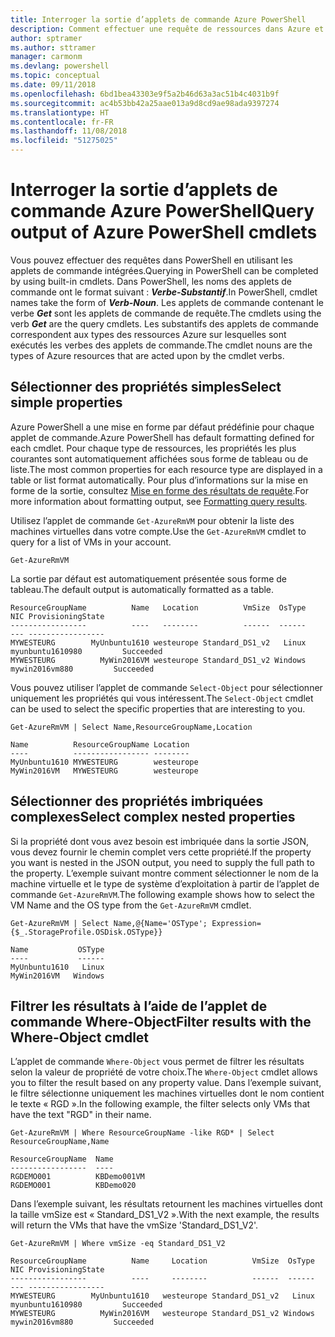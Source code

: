 ```yaml
---
title: Interroger la sortie d’applets de commande Azure PowerShell
description: Comment effectuer une requête de ressources dans Azure et mettre en forme les résultats.
author: sptramer
ms.author: sttramer
manager: carmonm
ms.devlang: powershell
ms.topic: conceptual
ms.date: 09/11/2018
ms.openlocfilehash: 6bd1bea43303e9f5a2b46d63a3ac51b4c4031b9f
ms.sourcegitcommit: ac4b53bb42a25aae013a9d8cd9ae98ada9397274
ms.translationtype: HT
ms.contentlocale: fr-FR
ms.lasthandoff: 11/08/2018
ms.locfileid: "51275025"
---
```

# <a name="query-output-of-azure-powershell-cmdlets"></a><span data-ttu-id="10c8b-103">Interroger la sortie d’applets de commande Azure PowerShell</span><span class="sxs-lookup"><span data-stu-id="10c8b-103">Query output of Azure PowerShell cmdlets</span></span>

<span data-ttu-id="10c8b-104">Vous pouvez effectuer des requêtes dans PowerShell en utilisant les applets de commande intégrées.</span><span class="sxs-lookup"><span data-stu-id="10c8b-104">Querying in PowerShell can be completed by using built-in cmdlets.</span></span> <span data-ttu-id="10c8b-105">Dans PowerShell, les noms des applets de commande ont le format suivant : **_Verbe-Substantif_**.</span><span class="sxs-lookup"><span data-stu-id="10c8b-105">In PowerShell, cmdlet names take the form of **_Verb-Noun_**.</span></span> <span data-ttu-id="10c8b-106">Les applets de commande contenant le verbe **_Get_** sont les applets de commande de requête.</span><span class="sxs-lookup"><span data-stu-id="10c8b-106">The cmdlets using the verb **_Get_** are the query cmdlets.</span></span> <span data-ttu-id="10c8b-107">Les substantifs des applets de commande correspondent aux types des ressources Azure sur lesquelles sont exécutés les verbes des applets de commande.</span><span class="sxs-lookup"><span data-stu-id="10c8b-107">The cmdlet nouns are the types of Azure resources that are acted upon by the cmdlet verbs.</span></span>

## <a name="select-simple-properties"></a><span data-ttu-id="10c8b-108">Sélectionner des propriétés simples</span><span class="sxs-lookup"><span data-stu-id="10c8b-108">Select simple properties</span></span>

<span data-ttu-id="10c8b-109">Azure PowerShell a une mise en forme par défaut prédéfinie pour chaque applet de commande.</span><span class="sxs-lookup"><span data-stu-id="10c8b-109">Azure PowerShell has default formatting defined for each cmdlet.</span></span> <span data-ttu-id="10c8b-110">Pour chaque type de ressources, les propriétés les plus courantes sont automatiquement affichées sous forme de tableau ou de liste.</span><span class="sxs-lookup"><span data-stu-id="10c8b-110">The most common properties for each resource type are displayed in a table or list format automatically.</span></span> <span data-ttu-id="10c8b-111">Pour plus d’informations sur la mise en forme de la sortie, consultez [Mise en forme des résultats de requête](formatting-output.md).</span><span class="sxs-lookup"><span data-stu-id="10c8b-111">For more information about formatting output, see [Formatting query results](formatting-output.md).</span></span>

<span data-ttu-id="10c8b-112">Utilisez l’applet de commande `Get-AzureRmVM` pour obtenir la liste des machines virtuelles dans votre compte.</span><span class="sxs-lookup"><span data-stu-id="10c8b-112">Use the `Get-AzureRmVM` cmdlet to query for a list of VMs in your account.</span></span>

```azurepowershell-interactive
Get-AzureRmVM
```

<span data-ttu-id="10c8b-113">La sortie par défaut est automatiquement présentée sous forme de tableau.</span><span class="sxs-lookup"><span data-stu-id="10c8b-113">The default output is automatically formatted as a table.</span></span>

```output
ResourceGroupName          Name   Location          VmSize  OsType              NIC ProvisioningState
-----------------          ----   --------          ------  ------              --- -----------------
MYWESTEURG        MyUnbuntu1610 westeurope Standard_DS1_v2   Linux myunbuntu1610980         Succeeded
MYWESTEURG          MyWin2016VM westeurope Standard_DS1_v2 Windows   mywin2016vm880         Succeeded
```

<span data-ttu-id="10c8b-114">Vous pouvez utiliser l’applet de commande `Select-Object` pour sélectionner uniquement les propriétés qui vous intéressent.</span><span class="sxs-lookup"><span data-stu-id="10c8b-114">The `Select-Object` cmdlet can be used to select the specific properties that are interesting to you.</span></span>

```azurepowershell-interactive
Get-AzureRmVM | Select Name,ResourceGroupName,Location
```

```output
Name          ResourceGroupName Location
----          ----------------- --------
MyUnbuntu1610 MYWESTEURG        westeurope
MyWin2016VM   MYWESTEURG        westeurope
```

## <a name="select-complex-nested-properties"></a><span data-ttu-id="10c8b-115">Sélectionner des propriétés imbriquées complexes</span><span class="sxs-lookup"><span data-stu-id="10c8b-115">Select complex nested properties</span></span>

<span data-ttu-id="10c8b-116">Si la propriété dont vous avez besoin est imbriquée dans la sortie JSON, vous devez fournir le chemin complet vers cette propriété.</span><span class="sxs-lookup"><span data-stu-id="10c8b-116">If the property you want is nested in the JSON output, you need to supply the full path to the property.</span></span> <span data-ttu-id="10c8b-117">L’exemple suivant montre comment sélectionner le nom de la machine virtuelle et le type de système d’exploitation à partir de l’applet de commande `Get-AzureRmVM`.</span><span class="sxs-lookup"><span data-stu-id="10c8b-117">The following example shows how to select the VM Name and the OS type from the `Get-AzureRmVM` cmdlet.</span></span>

```azurepowershell-interactive
Get-AzureRmVM | Select Name,@{Name='OSType'; Expression={$_.StorageProfile.OSDisk.OSType}}
```

```output
Name           OSType
----           ------
MyUnbuntu1610   Linux
MyWin2016VM   Windows
```

## <a name="filter-results-with-the-where-object-cmdlet"></a><span data-ttu-id="10c8b-118">Filtrer les résultats à l’aide de l’applet de commande Where-Object</span><span class="sxs-lookup"><span data-stu-id="10c8b-118">Filter results with the Where-Object cmdlet</span></span>

<span data-ttu-id="10c8b-119">L’applet de commande `Where-Object` vous permet de filtrer les résultats selon la valeur de propriété de votre choix.</span><span class="sxs-lookup"><span data-stu-id="10c8b-119">The `Where-Object` cmdlet allows you to filter the result based on any property value.</span></span> <span data-ttu-id="10c8b-120">Dans l’exemple suivant, le filtre sélectionne uniquement les machines virtuelles dont le nom contient le texte « RGD ».</span><span class="sxs-lookup"><span data-stu-id="10c8b-120">In the following example, the filter selects only VMs that have the text "RGD" in their name.</span></span>

```azurepowershell-interactive
Get-AzureRmVM | Where ResourceGroupName -like RGD* | Select ResourceGroupName,Name
```

```output
ResourceGroupName  Name
-----------------  ----
RGDEMO001          KBDemo001VM
RGDEMO001          KBDemo020
```

<span data-ttu-id="10c8b-121">Dans l’exemple suivant, les résultats retournent les machines virtuelles dont la taille vmSize est « Standard_DS1_V2 ».</span><span class="sxs-lookup"><span data-stu-id="10c8b-121">With the next example, the results will return the VMs that have the vmSize 'Standard_DS1_V2'.</span></span>

```azurepowershell-interactive
Get-AzureRmVM | Where vmSize -eq Standard_DS1_V2
```

```output
ResourceGroupName          Name     Location          VmSize  OsType              NIC ProvisioningState
-----------------          ----     --------          ------  ------              --- -----------------
MYWESTEURG        MyUnbuntu1610   westeurope Standard_DS1_v2   Linux myunbuntu1610980         Succeeded
MYWESTEURG          MyWin2016VM   westeurope Standard_DS1_v2 Windows   mywin2016vm880         Succeeded
```